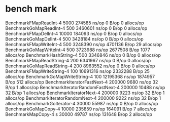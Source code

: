 # bench mark
BenchmarkFMapReadInt-4              	    5000	    274585 ns/op	       0 B/op	       0 allocs/op
BenchmarkGoMapReadInt-4             	     500	   3460601 ns/op	       0 B/op	       0 allocs/op
BenchmarkFMapDelInt-4               	   10000	    184093 ns/op	       0 B/op	       0 allocs/op
BenchmarkGoMapDelInt-4              	     500	   3428184 ns/op	       0 B/op	       0 allocs/op
BenchmarkFMapWriteInt-4             	     500	   3248390 ns/op	 4701136 B/op	      29 allocs/op
BenchmarkGoMapWriteInt-4            	     500	   3723988 ns/op	 2677508 B/op	    1077 allocs/op
BenchmarkHashString-4               	     500	   3346846 ns/op	       0 B/op	       0 allocs/op
BenchmarkFMapReadString-4           	     200	   6341967 ns/op	       0 B/op	       0 allocs/op
BenchmarkGoMapReadString-4          	     200	   8963552 ns/op	       0 B/op	       0 allocs/op
BenchmarkFMapWriteString-4          	     100	  10691316 ns/op	 2332288 B/op	      25 allocs/op
BenchmarkGoMapWriteString-4         	     100	  12195368 ns/op	 1874957 B/op	     512 allocs/op
BenchmarkIteratorFastNext-4         	  200000	      9680 ns/op	      32 B/op	       1 allocs/op
BenchmarkIteratorRandomFastNext-4   	  200000	     10488 ns/op	      32 B/op	       1 allocs/op
BenchmarkIteratorNext-4             	  200000	      9223 ns/op	      32 B/op	       1 allocs/op
BenchmarkIteratorRandomNext-4       	  200000	      9222 ns/op	      32 B/op	       1 allocs/op
BenchmarkGoIterator-4               	   30000	     55987 ns/op	       0 B/op	       0 allocs/op
BenchmarkGoMapCopy-4                	   10000	    235859 ns/op	  164091 B/op	       7 allocs/op
BenchmarkMapCopy-4          s        	   30000	     49787 ns/op	  131648 B/op	       2 allocs/op